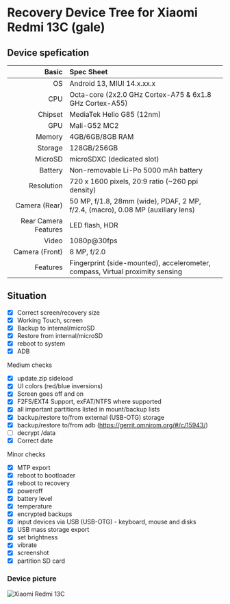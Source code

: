 # Recovery Device Tree for Xiaomi Redmi 13C (gale)
## Device spefication
Basic   | Spec Sheet
-------:|:-------------------------
OS	    | Android 13, MIUI 14.x.xx.x
CPU     | Octa-core (2x2.0 GHz Cortex-A75 & 6x1.8 GHz Cortex-A55)
Chipset | MediaTek Helio G85 (12nm)
GPU     | Mali-G52 MC2
Memory  | 4GB/6GB/8GB RAM
Storage | 128GB/256GB
MicroSD | microSDXC (dedicated slot)
Battery | Non-removable Li-Po 5000 mAh battery
Resolution | 720 x 1600 pixels, 20:9 ratio (~260 ppi density)
Camera (Rear)  | 50 MP, f/1.8, 28mm (wide), PDAF, 2 MP, f/2.4, (macro), 0.08 MP (auxiliary lens)
Rear Camera Features | LED flash, HDR
Video	| 1080p@30fps	
Camera (Front)  | 8 MP, f/2.0
Features| Fingerprint (side-mounted), accelerometer, compass, Virtual proximity sensing


## Situation
- [X] Correct screen/recovery size
- [x] Working Touch, screen
- [X] Backup to internal/microSD
- [X] Restore from internal/microSD
- [x] reboot to system
- [X] ADB

Medium checks
- [X] update.zip sideload
- [X] UI colors (red/blue inversions)
- [X] Screen goes off and on
- [X] F2FS/EXT4 Support, exFAT/NTFS where supported
- [X] all important partitions listed in mount/backup lists
- [X] backup/restore to/from external (USB-OTG) storage
- [X] backup/restore to/from adb (https://gerrit.omnirom.org/#/c/15943/)
- [ ] decrypt /data
- [X] Correct date

Minor checks
- [X] MTP export
- [X] reboot to bootloader
- [X] reboot to recovery
- [X] poweroff
- [X] battery level
- [X] temperature
- [X] encrypted backups
- [x] input devices via USB (USB-OTG) - keyboard, mouse and disks
- [x] USB mass storage export
- [x] set brightness
- [x] vibrate
- [X] screenshot
- [x] partition SD card

### Device picture
![Xiaomi Redmi 13C](https://fdn2.gsmarena.com/vv/pics/xiaomi/xiaomi-redmi-13c-3.jpg)
